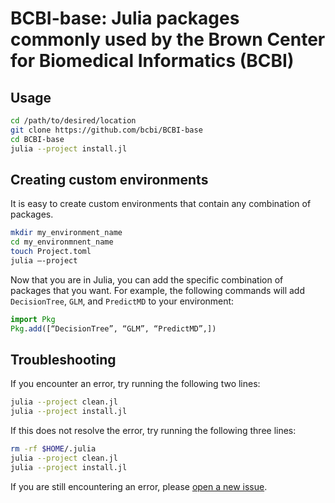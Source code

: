 # BCBI-base: Julia packages commonly used by the Brown Center for Biomedical Informatics (BCBI)

## Usage

```bash
cd /path/to/desired/location
git clone https://github.com/bcbi/BCBI-base
cd BCBI-base
julia --project install.jl
```

## Creating custom environments

It is easy to create custom environments that contain any combination of packages.
```bash
mkdir my_environment_name
cd my_environmnent_name
touch Project.toml
julia —-project
```
Now that you are in Julia, you can add the specific combination of packages that you want. For example, the following commands will add `DecisionTree`, `GLM`, and `PredictMD` to your environment:
```julia
import Pkg
Pkg.add([“DecisionTree”, “GLM”, “PredictMD”,])
```

## Troubleshooting

If you encounter an error, try running the following two lines:
```bash
julia --project clean.jl
julia --project install.jl
```

If this does not resolve the error, try running the following three lines:
```bash
rm -rf $HOME/.julia
julia --project clean.jl
julia --project install.jl
```

If you are still encountering an error, please [open a new issue](https://github.com/bcbi/BCBI-base/issues/new).
